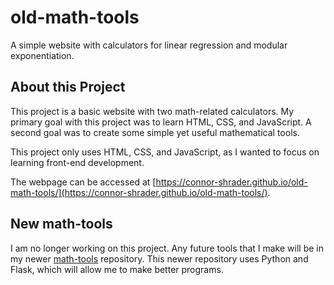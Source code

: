 # old-math-tools

A simple website with calculators for linear regression and modular exponentiation.

## About this Project

This project is a basic website with two math-related calculators.
My primary goal with this project was to learn HTML, CSS, and JavaScript.
A second goal was to create some simple yet useful mathematical tools.

This project only uses HTML, CSS, and JavaScript, as I wanted to focus on learning front-end development.

The webpage can be accessed at [https://connor-shrader.github.io/old-math-tools/](https://connor-shrader.github.io/old-math-tools/).

## New math-tools

I am no longer working on this project. Any future tools that I make will be in my newer [math-tools](https://connor-shrader.github.io/math-tools/) repository. This newer repository uses Python and Flask, which will allow me to make better programs.
